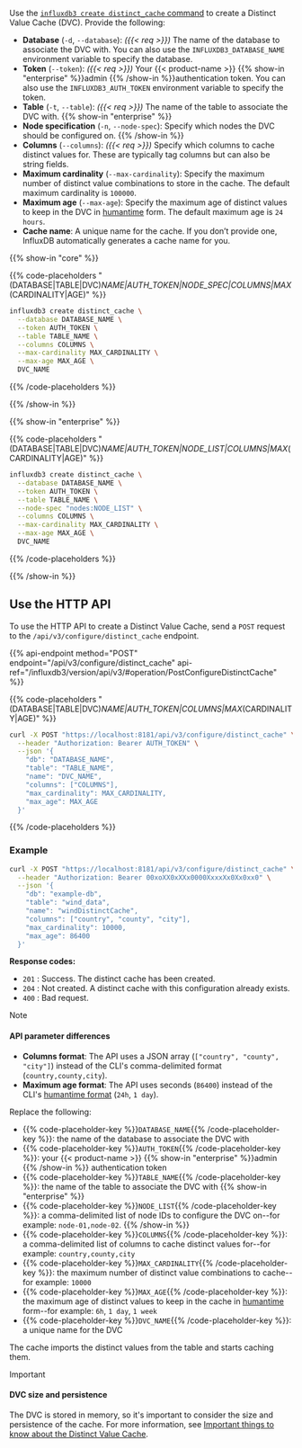 
Use the [`influxdb3 create distinct_cache` command](/influxdb3/version/reference/cli/influxdb3/create/distinct_cache/)
to create a Distinct Value Cache (DVC). Provide the following:

- **Database** (`-d`, `--database`): _({{< req >}})_ The name of the database to
  associate the DVC with. You can also use the `INFLUXDB3_DATABASE_NAME`
  environment variable to specify the database.
- **Token** (`--token`): _({{< req >}})_ Your {{< product-name >}}
  {{% show-in "enterprise" %}}admin {{% /show-in %}}authentication token.
  You can also use the `INFLUXDB3_AUTH_TOKEN` environment variable to specify
  the token.
- **Table** (`-t`, `--table`): _({{< req >}})_ The name of the table to
  associate the DVC with.
{{% show-in "enterprise" %}}
- **Node specification** (`-n`, `--node-spec`): Specify which nodes the DVC
  should be configured on.
{{% /show-in %}}
- **Columns** (`--columns`): _({{< req >}})_ Specify which columns to cache
  distinct values for. These are typically tag columns but can also be
  string fields.
- **Maximum cardinality** (`--max-cardinality`): Specify the maximum number of
  distinct value combinations to store in the cache. The default maximum
  cardinality is `100000`.
- **Maximum age** (`--max-age`): Specify the maximum age of distinct values to
  keep in the DVC in
  [humantime](https://docs.rs/humantime/latest/humantime/fn.parse_duration.html)
  form. The default maximum age is `24 hours`.
- **Cache name**: A unique name for the cache. If you don’t provide one,
  InfluxDB automatically generates a cache name for you.

{{% show-in "core" %}}
<!----------------------------- BEGIN CORE EXAMPLE ---------------------------->
{{% code-placeholders "(DATABASE|TABLE|DVC)_NAME|AUTH_TOKEN|NODE_SPEC|COLUMNS|MAX_(CARDINALITY|AGE)" %}}

<!--pytest.mark.skip-->

```bash
influxdb3 create distinct_cache \
  --database DATABASE_NAME \
  --token AUTH_TOKEN \
  --table TABLE_NAME \
  --columns COLUMNS \
  --max-cardinality MAX_CARDINALITY \
  --max-age MAX_AGE \
  DVC_NAME
```
{{% /code-placeholders %}}
<!------------------------------ END CORE EXAMPLE ----------------------------->
{{% /show-in %}}

{{% show-in "enterprise" %}}
<!-------------------------- BEGIN ENTERPRISE EXAMPLE ------------------------->
{{% code-placeholders "(DATABASE|TABLE|DVC)_NAME|AUTH_TOKEN|NODE_LIST|COLUMNS|MAX_(CARDINALITY|AGE)" %}}

<!--pytest.mark.skip-->

```bash
influxdb3 create distinct_cache \
  --database DATABASE_NAME \
  --token AUTH_TOKEN \
  --table TABLE_NAME \
  --node-spec "nodes:NODE_LIST" \
  --columns COLUMNS \
  --max-cardinality MAX_CARDINALITY \
  --max-age MAX_AGE \
  DVC_NAME
```
{{% /code-placeholders %}}
<!--------------------------- END ENTERPRISE EXAMPLE -------------------------->
{{% /show-in %}}

## Use the HTTP API

To use the HTTP API to create a Distinct Value Cache, send a `POST` request to the `/api/v3/configure/distinct_cache` endpoint.

{{% api-endpoint method="POST" endpoint="/api/v3/configure/distinct_cache" api-ref="/influxdb3/version/api/v3/#operation/PostConfigureDistinctCache" %}}

{{% code-placeholders "(DATABASE|TABLE|DVC)_NAME|AUTH_TOKEN|COLUMNS|MAX_(CARDINALITY|AGE)" %}}

```bash
curl -X POST "https://localhost:8181/api/v3/configure/distinct_cache" \
  --header "Authorization: Bearer AUTH_TOKEN" \
  --json '{
    "db": "DATABASE_NAME",
    "table": "TABLE_NAME",
    "name": "DVC_NAME",
    "columns": ["COLUMNS"],
    "max_cardinality": MAX_CARDINALITY,
    "max_age": MAX_AGE
  }'
```

{{% /code-placeholders %}}

### Example

```bash
curl -X POST "https://localhost:8181/api/v3/configure/distinct_cache" \
  --header "Authorization: Bearer 00xoXX0xXXx0000XxxxXx0Xx0xx0" \
  --json '{
    "db": "example-db",
    "table": "wind_data", 
    "name": "windDistinctCache",
    "columns": ["country", "county", "city"],
    "max_cardinality": 10000,
    "max_age": 86400
  }'
```
  
**Response codes:**

- `201` : Success. The distinct cache has been created.
- `204` : Not created. A distinct cache with this configuration already exists.
- `400` : Bad request.


> [!Note]
> #### API parameter differences
>
> - **Columns format**: The API uses a JSON array (`["country", "county", "city"]`) 
>   instead of the CLI's comma-delimited format (`country,county,city`).
> - **Maximum age format**: The API uses seconds (`86400`) instead of the CLI's 
>   [humantime format](https://docs.rs/humantime/latest/humantime/fn.parse_duration.html) (`24h`, `1 day`).

Replace the following:

- {{% code-placeholder-key %}}`DATABASE_NAME`{{% /code-placeholder-key %}}:
  the name of the database to associate the DVC with
- {{% code-placeholder-key %}}`AUTH_TOKEN`{{% /code-placeholder-key %}}:
  your {{< product-name >}} {{% show-in "enterprise" %}}admin {{% /show-in %}}
  authentication token
- {{% code-placeholder-key %}}`TABLE_NAME`{{% /code-placeholder-key %}}:
  the name of the table to associate the DVC with
{{% show-in "enterprise" %}}
- {{% code-placeholder-key %}}`NODE_LIST`{{% /code-placeholder-key %}}:
  a comma-delimited list of node IDs to configure the DVC on--for example:
  `node-01,node-02`.
{{% /show-in %}}
- {{% code-placeholder-key %}}`COLUMNS`{{% /code-placeholder-key %}}:
  a comma-delimited list of columns to cache distinct values for--for example:
  `country,county,city`
- {{% code-placeholder-key %}}`MAX_CARDINALITY`{{% /code-placeholder-key %}}:
  the maximum number of distinct value combinations to cache--for example: `10000`
- {{% code-placeholder-key %}}`MAX_AGE`{{% /code-placeholder-key %}}:
  the maximum age of distinct values to keep in the cache in
  [humantime](https://docs.rs/humantime/latest/humantime/fn.parse_duration.html)
  form--for example: `6h`, `1 day`, `1 week`
- {{% code-placeholder-key %}}`DVC_NAME`{{% /code-placeholder-key %}}:
  a unique name for the DVC


The cache imports the distinct values from the table and starts caching them.

> [!Important]
> #### DVC size and persistence
>
> The DVC is stored in memory, so it's important to consider the size and
> persistence of the cache. For more information, see
> [Important things to know about the Distinct Value Cache](/influxdb3/version/admin/distinct-value-cache/#important-things-to-know-about-the-distinct-value-cache).
